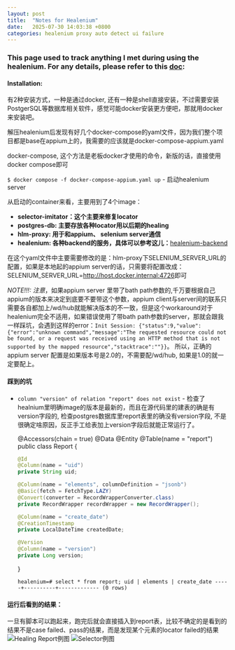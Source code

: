 ```yaml
---
layout: post
title:  "Notes for Healenium"
date:   2025-07-30 14:03:38 +0800
categories: healenium proxy auto detect ui failure
---
```


### This page used to track anything I met during using the healenium. For any details, please refer to this [doc](https://healenium.io/docs/overview): 

#### Installation: 
有2种安装方式，一种是通过docker, 还有一种是shell直接安装，不过需要安装PostgerSQL等数据库相关软件，感觉可能docker安装更方便吧，那就用docker来安装吧。

解压healenium后发现有好几个docker-compose的yaml文件，因为我们整个项目都是base在appium上的，我需要的应该就是docker-compose-appium.yaml

docker-compose, 这个方法是老板docker才使用的命令，新版的话，直接使用docker compose即可

`$ docker compose -f docker-compose-appium.yaml up` - 启动healenium server 

从启动的container来看，主要用到了4个image：

*   **selector-imitator：这个主要来修复locator**
*   **postgres-db: 主要存放各种locator用以后期的healing**
*   **hlm-proxy: 用于和appium、 selenium server通信**
*   **healenium: 各种backend的服务，具体可以参考这儿：**[healenium-backend](https://github.com/healenium/healenium-backend)



在这个yaml文件中主要需要修改的是：hlm-proxy下SELENIUM\_SERVER\_URL的配置，如果是本地起的appium server的话，只需要将配置改成：SELENIUM\_SERVER\_URL=<http://host.docker.internal:4726>即可

*NOTE!!!: 注意*，如果appium server 里带了bath path参数的,千万要根据自己appium的版本来决定到底要不要带这个参数，appium client与server间的联系只需要各自都加上/wd/hub就能解决版本的不一致，但是这个workaround对于healenium完全不适用，如果错误使用了带bath path参数的server，那就会跟我一样踩坑，会遇到这样的error：`Init Session: {"status":9,"value":{"error":"unknown command","message":"The requested resource could not be found, or a request was received using an HTTP method that is not supported by the mapped resource","stacktrace":""}}`。 所以，正确的appium server 配置是如果版本号是2.0的，不需要配/wd/hub, 如果是1.0的就一定要配上。

#### &#x20;踩到的坑

*   `column "version" of relation "report" does not exist` - 检查了healnium里明确image的版本是最新的，而且在源代码里的建表的确是有version字段的, 检查postgres数据库里report表里的确没有version字段, 不是很确定啥原因，反正手工给表加上version字段后就能正常运行了。

    @Accessors(chain = true) @Data @Entity @Table(name = "report") public class Report {

    ```java
    @Id
    @Column(name = "uid")
    private String uid;

    @Column(name = "elements", columnDefinition = "jsonb")
    @Basic(fetch = FetchType.LAZY)
    @Convert(converter = RecordWrapperConverter.class)
    private RecordWrapper recordWrapper = new RecordWrapper();

    @Column(name = "create_date")
    @CreationTimestamp
    private LocalDateTime createdDate;

    @Version
    @Column(name = "version")
    private Long version;
    ```

    }

    `healenium=# select * from report;
    uid | elements | create_date -----+----------+-------------
    (0 rows)`

#### 运行后看到的结果：

一旦有脚本可以跑起来，跑完后就会直接插入到report表，比较不确定的是看到的结果不是case failed、pass的结果，而是发现某个元素的locator failed的结果
![Healing Report例图](/assets/healenium_report.png)
![Selector例图](/assets/healenium_selector.png)



